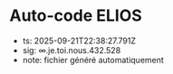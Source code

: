 # Auto-code ELIOS
- ts: 2025-09-21T22:38:27.791Z
- sig: ∞.je.toi.nous.432.528
- note: fichier généré automatiquement